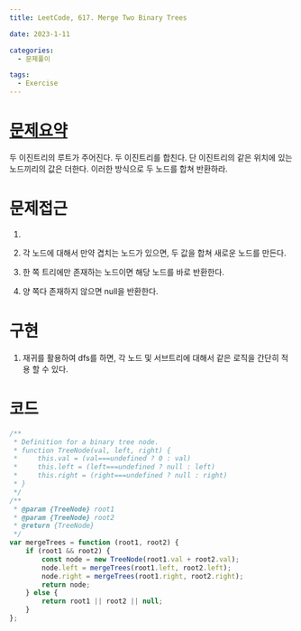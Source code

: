 ```yaml
---
title: LeetCode, 617. Merge Two Binary Trees

date: 2023-1-11

categories:
  - 문제풀이

tags:
  - Exercise
---
```


# [문제요약](https://leetcode.com/problems/merge-two-binary-trees/description/)

두 이진트리의 루트가 주어진다. 두 이진트리를 합친다. 단 이진트리의 같은 위치에 있는 노드끼리의 값은 더한다. 이러한 방식으로 두 노드를 합쳐 반환하라.

# 문제접근

1.

1. 각 노드에 대해서 만약 겹치는 노드가 있으면, 두 값을 합쳐 새로운 노드를 만든다.
2. 한 쪽 트리에만 존재하는 노드이면 해당 노드를 바로 반환한다.
3. 양 쪽다 존재하지 않으면 null을 반환한다.

# 구현

1. 재귀를 활용하여 dfs를 하면, 각 노드 및 서브트리에 대해서 같은 로직을 간단히 적용 할 수 있다.

# 코드

```javascript
/**
 * Definition for a binary tree node.
 * function TreeNode(val, left, right) {
 *     this.val = (val===undefined ? 0 : val)
 *     this.left = (left===undefined ? null : left)
 *     this.right = (right===undefined ? null : right)
 * }
 */
/**
 * @param {TreeNode} root1
 * @param {TreeNode} root2
 * @return {TreeNode}
 */
var mergeTrees = function (root1, root2) {
	if (root1 && root2) {
		const node = new TreeNode(root1.val + root2.val);
		node.left = mergeTrees(root1.left, root2.left);
		node.right = mergeTrees(root1.right, root2.right);
		return node;
	} else {
		return root1 || root2 || null;
	}
};
```
